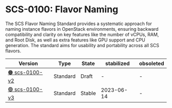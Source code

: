 # SCS-0100: Flavor Naming

The SCS Flavor Naming Standard provides a systematic approach for naming instance flavors in OpenStack environments, ensuring backward compatibility and clarity on key features like the number of vCPUs, RAM, and Root Disk, as well as extra features like GPU support and CPU generation. The standard aims for usability and portability across all SCS flavors.

| Version  | Type  | State   | stabilized | obsoleted |
| -------- | ----- | ------- | ---------- | --------- |
| [🟠 scs-0100-v2](/standards/scs-0100-v2-flavor-naming)  | Standard  | Draft  | -  | - |
| [🟢 scs-0100-v3](/standards/scs-0100-v3-flavor-naming)  | Standard  | Stable  | 2023-06-14  | - |